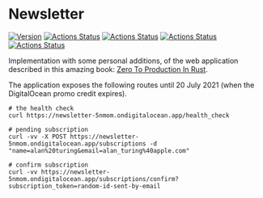 # Newsletter

[![Version](https://img.shields.io/badge/rustc-1.46+-ab6000.svg)](https://blog.rust-lang.org/2020/03/12/Rust-1.46.html)
[![Actions Status](https://github.com/angelocatalani/newsletter/actions/workflows/ci_and_cd.yml/badge.svg)](https://github.com/angelocatalani/newsletter/actions)
[![Actions Status](https://github.com/angelocatalani/newsletter/actions/workflows/audit.yml/badge.svg)](https://github.com/angelocatalani/newsletter/actions)
[![Actions Status](https://github.com/angelocatalani/newsletter/actions/workflows/scheduled_deploy.yml/badge.svg)](https://github.com/angelocatalani/newsletter/actions)
[![Actions Status](https://github.com/angelocatalani/newsletter/actions/workflows/scheduled_audit.yml/badge.svg)](https://github.com/angelocatalani/newsletter/actions)

Implementation with some personal additions, of the web application described in this amazing
book: [Zero To Production In Rust](https://www.zero2prod.com/index.html?country=Italy&discount_code=VAT20).

The application exposes the following routes until 20 July 2021 (when the DigitalOcean promo credit expires).

```shell
# the health check
curl https://newsletter-5nmom.ondigitalocean.app/health_check
```

```shell
# pending subscription
curl -vv -X POST https://newsletter-5nmom.ondigitalocean.app/subscriptions -d "name=alan%20turing&email=alan_turing%40apple.com"
```

```shell
# confirm subscription
curl -vv https://newsletter-5nmom.ondigitalocean.app/subscriptions/confirm?subscription_token=random-id-sent-by-email
```
